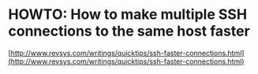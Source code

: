 <!--
id: 115542
link: http://tumblr.atmos.org/post/115542/howto-how-to-make-multiple-ssh-connections-to-the-same
slug: howto-how-to-make-multiple-ssh-connections-to-the-same
date: Sat Mar 10 2007 15:13:39 GMT-0800 (PST)
publish: 2007-03-010
tags: 
title: HOWTO: How to make multiple SSH connections to the same host faster
-->


HOWTO: How to make multiple SSH connections to the same host faster
===================================================================

[http://www.revsys.com/writings/quicktips/ssh-faster-connections.html](http://www.revsys.com/writings/quicktips/ssh-faster-connections.html)


